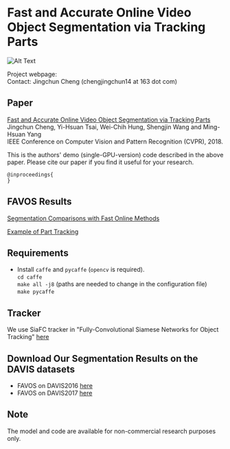 # Fast and Accurate Online Video Object Segmentation via Tracking Parts

![Alt Text](https://github.com/JingchunCheng/FAVOS/blob/master/framework.png) 

Project webpage: <br />
Contact: Jingchun Cheng (chengjingchun14 at 163 dot com)

## Paper
[Fast and Accurate Online Video Object Segmentation via Tracking Parts]() <br />
Jingchun Cheng, Yi-Hsuan Tsai, Wei-Chih Hung, Shengjin Wang and Ming-Hsuan Yang <br />
IEEE Conference on Computer Vision and Pattern Recognition (CVPR), 2018.

This is the authors' demo (single-GPU-version) code described in the above paper. Please cite our paper if you find it useful for your research.

```
@inproceedings{
}
```

## FAVOS Results
[Segmentation Comparisons with Fast Online Methods]()

[Example of Part Tracking]()


## Requirements
* Install `caffe` and `pycaffe` (`opencv` is required). <br />
`cd caffe` <br />
`make all -j8` (paths are needed to change in the configuration file) <br />
`make pycaffe` <br />

## Tracker
We use SiaFC tracker in "Fully-Convolutional Siamese Networks for Object Tracking" [here](https://github.com/bertinetto/siamese-fc)

## Download Our Segmentation Results on the DAVIS datasets
* FAVOS on DAVIS2016 [here]()
* FAVOS on DAVIS2017 [here]()


## Note
The model and code are available for non-commercial research purposes only.

